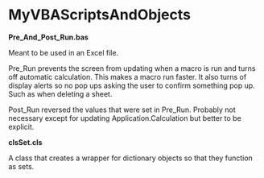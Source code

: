 # MyVBAScriptsAndObjects

**Pre_And_Post_Run.bas**

Meant to be used in an Excel file.

Pre_Run prevents the screen from updating when a macro is run and turns off automatic calculation. This makes a macro run faster. It also turns of display alerts so no pop ups asking the user to confirm something pop up. Such as when deleting a sheet.

Post_Run reversed the values that were set in Pre_Run. Probably not necessary except for updating Application.Calculation but better to be explicit. 

**clsSet.cls**

A class that creates a wrapper for dictionary objects so that they function as sets.
